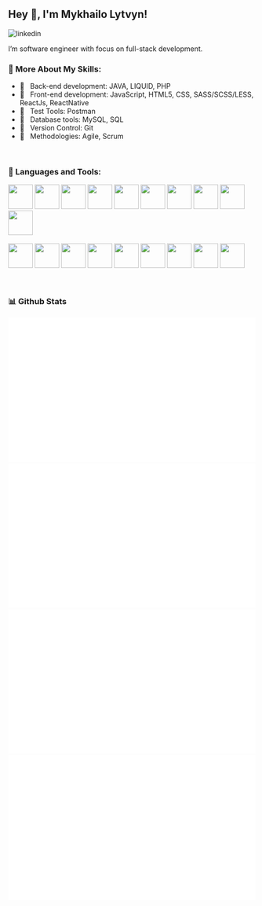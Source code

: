 ## Hey 👋, I'm Mykhailo Lytvyn!
<a href='https://www.linkedin.com/in/michaellytvyn-master'><img align='left' alt="linkedin" src="https://raw.githubusercontent.com/DarjaLeonova/DarjaLeonova/561d474902b59c7429ec22bb73e225696c27b202/assets/linkedin.svg" height='18px'/></a>
<br/>

I’m software engineer with focus on full-stack development.

### 💪 More About My Skills:

- 👋 &nbsp; Back-end development: JAVA, LIQUID, PHP
- 🤚 &nbsp; Front-end development: JavaScript, HTML5, CSS, SASS/SCSS/LESS, ReactJs, ReactNative
- 🖖 &nbsp; Test Tools: Postman 
- 🤙 &nbsp; Database tools: MySQL, SQL
- 🤞 &nbsp; Version Control: Git
- 🤙 &nbsp; Methodologies: Agile, Scrum
<br> 

### 🔨 Languages and Tools:
 
<img src="https://cdn.worldvectorlogo.com/logos/logo-javascript.svg" width="50" height="50"/> <img src="https://cdn.worldvectorlogo.com/logos/html-1.svg" width="50" height="50"/> <img src="https://cdn.worldvectorlogo.com/logos/css-3.svg" width="50" height="50"/> <img src="https://cdn.worldvectorlogo.com/logos/sass-1.svg" width="50" height="50"/> <img src="https://cdn.worldvectorlogo.com/logos/tailwindcss.svg" width="50" height="50"/> <img src="https://cdn.worldvectorlogo.com/logos/java-4.svg" width="50" height="50"/> <img src="https://cdn.worldvectorlogo.com/logos/mysql-3.svg" width="50" height="50"/> <img src="https://cdn.worldvectorlogo.com/logos/react-2.svg" width="50" height="50"/> <img src="https://cdn.worldvectorlogo.com/logos/gulp-1.svg" width="50" height="50"/> <img src="https://cdn.worldvectorlogo.com/logos/php-1.svg" width="50" height="50"/>


<img src="https://cdn.worldvectorlogo.com/logos/git-icon.svg" width="50" height="50"/> <img src="https://cdn.worldvectorlogo.com/logos/shopify.svg" width="50" height="50"/> <img src="https://cdn.worldvectorlogo.com/logos/adobe-photoshop-2.svg" width="50" height="50"/> <img src="https://cdn.worldvectorlogo.com/logos/figma-1.svg" width="50" height="50"/> <img src="https://cdn.worldvectorlogo.com/logos/canva-1.svg" width="50" height="50"/> <img src="https://cdn.worldvectorlogo.com/logos/asana-logo.svg" width="50" height="50"/> <img src="https://cdn.worldvectorlogo.com/logos/jira-1.svg" width="50" height="50"/> <img src="https://cdn.worldvectorlogo.com/logos/intellij-idea-1.svg" width="50" height="50"/> <img src="https://cdn.worldvectorlogo.com/logos/visual-studio-code-1.svg" width="50" height="50"/> 

<br>

### 📊 Github Stats

![](https://raw.githubusercontent.com/dordje21/statistics/master/generated/overview.svg#gh-dark-mode-only)
![](https://raw.githubusercontent.com/dordje21/statistics/master/generated/overview.svg#gh-light-mode-only)
![](https://raw.githubusercontent.com/dordje21/statistics/master/generated/languages.svg#gh-dark-mode-only)
![](https://raw.githubusercontent.com/dordje21/statistics/master/generated/languages.svg#gh-light-mode-only)
